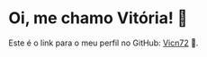 # Oi, me chamo Vitória! 💖

Este é o link para o meu perfil no GitHub: [Vicn72](https://github.com/Vicn72) 🤖.
